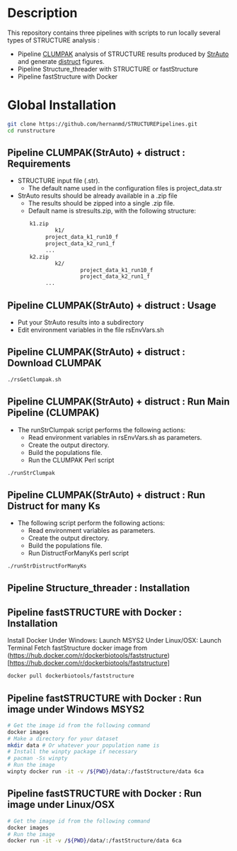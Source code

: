 # Description

This repository contains three pipelines with scripts to run locally several types of STRUCTURE analysis :

  - Pipeline [CLUMPAK](http://clumpak.tau.ac.il/index.html) analysis of STRUCTURE results produced by [StrAuto](https://www.crypticlineage.net/software/strauto/) and generate [distruct](https://www.crypticlineage.net/software/distruct/) figures.
  - Pipeline Structure_threader with STRUCTURE or fastStructure
  - Pipeline fastStructure with Docker

# Global Installation

```bash
git clone https://github.com/hernanmd/STRUCTUREPipelines.git
cd runstructure
```

## Pipeline CLUMPAK(StrAuto) + distruct : Requirements

  - STRUCTURE input file (.str). 
    - The default name used in the configuration files is project_data.str
  - StrAuto results should be already available in a .zip file
    - The results should be zipped into a single .zip file.
	- Default name is stresults.zip, with the following structure:

```bash
       k1.zip
               k1/
			project_data_k1_run10_f
			project_data_k2_run1_f
			...
       k2.zip
               k2/
                       project_data_k1_run10_f
                       project_data_k2_run1_f
			...
```

## Pipeline CLUMPAK(StrAuto) + distruct : Usage

  - Put your StrAuto results into a subdirectory
  - Edit environment variables in the file rsEnvVars.sh

## Pipeline CLUMPAK(StrAuto) + distruct : Download CLUMPAK

```bash
./rsGetClumpak.sh
```
## Pipeline CLUMPAK(StrAuto) + distruct : Run Main Pipeline (CLUMPAK)

  - The runStrClumpak script performs the following actions:
    - Read environment variables in rsEnvVars.sh as parameters.
    - Create the output directory.
    - Build the populations file.
    - Run the CLUMPAK Perl script

```bash
./runStrClumpak
```

## Pipeline CLUMPAK(StrAuto) + distruct : Run Distruct for many Ks

  - The following script perform the following actions:
    - Read environment variables as parameters.
    - Create the output directory.
    - Build the populations file.
    - Run DistructForManyKs perl script

```bash
./runStrDistructForManyKs
```

## Pipeline Structure_threader : Installation


## Pipeline fastSTRUCTURE with Docker : Installation

Install Docker
Under Windows: Launch MSYS2
Under Linux/OSX: Launch Terminal
Fetch fastStructure docker image from (https://hub.docker.com/r/dockerbiotools/faststructure)[https://hub.docker.com/r/dockerbiotools/faststructure]

```bash
docker pull dockerbiotools/faststructure
```

## Pipeline fastSTRUCTURE with Docker : Run image under Windows MSYS2

```bash
# Get the image id from the following command
docker images
# Make a directory for your dataset
mkdir data # Or whatever your population name is
# Install the winpty package if necessary
# pacman -Ss winpty
# Run the image
winpty docker run -it -v /${PWD}/data/:/fastStructure/data 6ca
```

## Pipeline fastSTRUCTURE with Docker : Run image under Linux/OSX

```bash
# Get the image id from the following command
docker images
# Run the image
docker run -it -v /${PWD}/data/:/fastStructure/data 6ca
```

